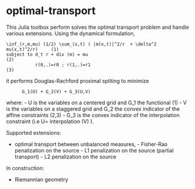 # optimal-transport
This Julia toolbox perform solves the optimal transport problem and handle various extensions.
Using the dynamical formulation, 

    \inf_(r,m,mu) (1/2) \sum_(x,t) ( |m(x,t)|^2/r  + \delta^2  mu(x,t)^2/r)     (1)
    subject to d_t r + div (m) = mu                                             (2)
               r(0,.)=r0 ; r(1,.)=r1                                            (3)
               
it performs Douglas-Rachford proximal spliting to minimize 

          G_1(U) + G_2(V) + G_3(U,V)
          
where: - U is the variables on a centered grid and G_1 the functional (1)
       - V is the variables on a staggered grid and G_2 the convex indicator of the affine constraints (2,3)
       - G_3 is the convex indicator of the interpolation constraint (i.e U= interpolation (V) ).

Supported extensions:
- optimal transport between unbalanced measures,
        - Fisher-Rao penalization on the source
        - L1 penalization on the source (partial transport)
        - L2 penalization on the source

In construction:
- Riemannian geometry
